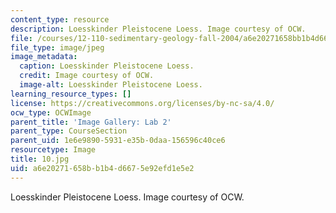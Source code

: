 ```yaml
---
content_type: resource
description: Loesskinder Pleistocene Loess. Image courtesy of OCW.
file: /courses/12-110-sedimentary-geology-fall-2004/a6e20271658bb1b4d6675e92efd1e5e2_10.jpg
file_type: image/jpeg
image_metadata:
  caption: Loesskinder Pleistocene Loess.
  credit: Image courtesy of OCW.
  image-alt: Loesskinder Pleistocene Loess.
learning_resource_types: []
license: https://creativecommons.org/licenses/by-nc-sa/4.0/
ocw_type: OCWImage
parent_title: 'Image Gallery: Lab 2'
parent_type: CourseSection
parent_uid: 1e6e9890-5931-e35b-0daa-156596c40ce6
resourcetype: Image
title: 10.jpg
uid: a6e20271-658b-b1b4-d667-5e92efd1e5e2
---
```

Loesskinder Pleistocene Loess. Image courtesy of OCW.